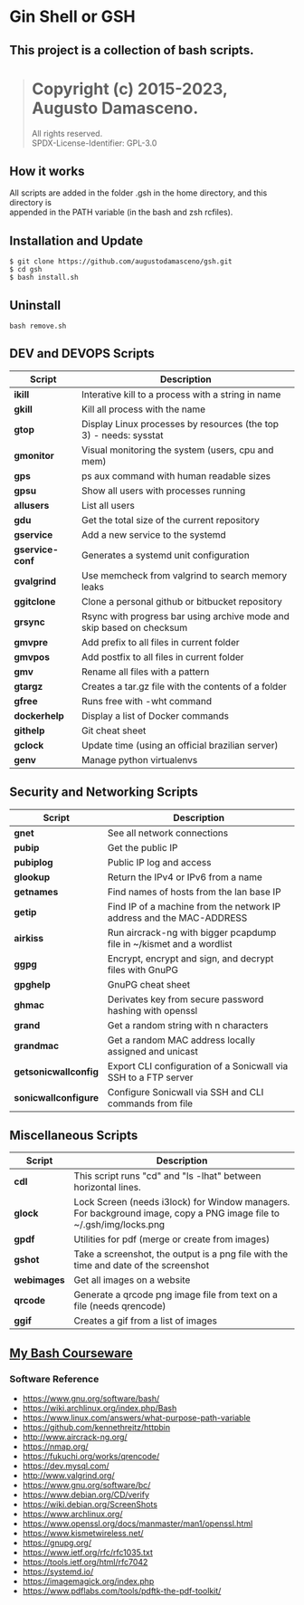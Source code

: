 # Gin Shell or GSH   
## This project is a collection of bash scripts.   
> # Copyright (c) 2015-2023, Augusto Damasceno.  
> All rights reserved.  
> SPDX-License-Identifier: GPL-3.0


## How it works  
All scripts are added in the folder .gsh in the home directory, and this directory is  
appended in the PATH variable (in the bash and zsh rcfiles).

## Installation and Update  
```
$ git clone https://github.com/augustodamasceno/gsh.git
$ cd gsh
$ bash install.sh    
```

## Uninstall
```
bash remove.sh
```

## DEV and DEVOPS Scripts  
| Script | Description |  
| -- | -- |  
| **ikill** | Interative kill to a process with a string in name |  
| **gkill** | Kill all process with the name |  
| **gtop** | Display Linux processes by resources (the top 3) - needs: sysstat |  
| **gmonitor** | Visual monitoring the system (users, cpu and mem) |   
| **gps** | ps aux command with human readable sizes |  
| **gpsu** | Show all users with processes running |  
| **allusers** | List all users |  
| **gdu** | Get the total size of the current repository |  
| **gservice** | Add a new service to the systemd |  
| **gservice-conf** | Generates a systemd unit configuration |  
| **gvalgrind** | Use memcheck from valgrind to search memory leaks |  
| **ggitclone** | Clone a personal github or bitbucket repository |  
| **grsync** | Rsync with progress bar using archive mode and skip based on checksum |   
| **gmvpre** | Add prefix to all files in current folder |  
| **gmvpos** | Add postfix to all files in current folder |  
| **gmv** | Rename all files with a pattern |    
| **gtargz** | Creates a tar.gz file with the contents of a folder |    
| **gfree** | Runs free with -wht command |   
| **dockerhelp** | Display a list of Docker commands |   
| **githelp** | Git cheat sheet  |  
| **gclock** | Update time (using an official brazilian server) |
| **genv** | Manage python virtualenvs |  

## Security and Networking Scripts  
| Script | Description |  
| -- | -- |  
| **gnet** | See all network connections |    
| **pubip** | Get the public IP |    
| **pubiplog** | Public IP log and access |   
| **glookup** | Return the IPv4 or IPv6 from a name |
| **getnames** | Find names of hosts from the lan base IP |  
| **getip** | Find IP of a machine from the network IP address and the MAC-ADDRESS |  
| **airkiss** | Run aircrack-ng with bigger pcapdump file in ~/kismet and a wordlist  |   
| **ggpg** | Encrypt, encrypt and sign, and decrypt files with GnuPG |  
| **gpghelp** | GnuPG cheat sheet |  
| **ghmac** | Derivates key from secure password hashing with openssl |  
| **grand** | Get a random string with n characters |  
| **grandmac** | Get a random MAC address locally assigned and unicast |
| **getsonicwallconfig** | Export CLI configuration of a Sonicwall via SSH to a FTP server |  
| **sonicwallconfigure** | Configure Sonicwall via SSH and CLI commands from file  |

## Miscellaneous Scripts  
| Script | Description |  
| -- | -- |  
| **cdl** | This script runs "cd" and "ls -lhat" between horizontal lines. |  
| **glock** | Lock Screen (needs i3lock) for Window managers. For background image, copy a PNG image file to ~/.gsh/img/locks.png |  
| **gpdf** | Utilities for pdf (merge or create from images) |  
| **gshot** | Take a screenshot, the output is a png file with the time and date of the screenshot |  
| **webimages** | Get all images on a website |  
| **qrcode** | Generate a qrcode png image file from text on a file (needs qrencode) |  
| **ggif** | Creates a gif from a list of images |    

## [My Bash Courseware](https://github.com/augustodamasceno/adlabs/blob/main/nix/nix001.md)

### Software Reference  

* https://www.gnu.org/software/bash/  
* https://wiki.archlinux.org/index.php/Bash  
* https://www.linux.com/answers/what-purpose-path-variable  
* https://github.com/kennethreitz/httpbin  
* http://www.aircrack-ng.org/  
* https://nmap.org/  
* https://fukuchi.org/works/qrencode/  
* https://dev.mysql.com/  
* http://www.valgrind.org/  
* https://www.gnu.org/software/bc/  
* https://www.debian.org/CD/verify  
* https://wiki.debian.org/ScreenShots  
* https://www.archlinux.org/  
* https://www.openssl.org/docs/manmaster/man1/openssl.html  
* https://www.kismetwireless.net/  
* https://gnupg.org/  
* https://www.ietf.org/rfc/rfc1035.txt 
* https://tools.ietf.org/html/rfc7042
* https://systemd.io/
* https://imagemagick.org/index.php
* https://www.pdflabs.com/tools/pdftk-the-pdf-toolkit/


